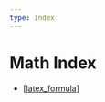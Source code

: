 ```yaml
---
type: index
---
```


# Math Index

- [[latex_formula]]

[//begin]: # "Autogenerated link references for markdown compatibility"
[latex_formula]: latex_formula.md "LaTeX Formula"
[//end]: # "Autogenerated link references"
